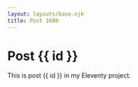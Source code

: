 ```yaml
---
layout: layouts/base.njk
title: Post 1680
---
```


# Post {{ id }}

This is post {{ id }} in my Eleventy project.
